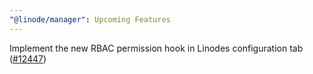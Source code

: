 ```yaml
---
"@linode/manager": Upcoming Features
---
```


Implement the new RBAC permission hook in Linodes configuration tab ([#12447](https://github.com/linode/manager/pull/12447))
